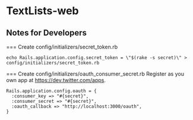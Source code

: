 TextLists-web
=============

Notes for Developers
--------------------
=== Create config/initializers/secret_token.rb

    echo Rails.application.config.secret_token = \"$(rake -s secret)\" > config/initializers/secret_token.rb


=== Create config/initializers/oauth_consumer_secret.rb
Register as you own app at https://dev.twitter.com/apps.

    Rails.application.config.oauth = {
      :consumer_key => "#{secret}",
      :consumer_secret => "#{secret}",
      :oauth_callback => "http://localhost:3000/oauth",
    }
